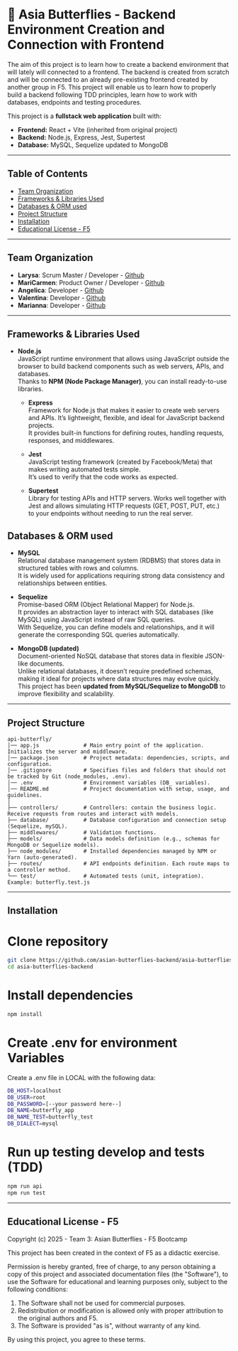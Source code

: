 # 🦋 Asia Butterflies - Backend Environment Creation and Connection with Frontend

The aim of this project is to learn how to create a backend environment that will lately will connected to a frontend. The backend is created from scratch and will be connected to an already pre-existing frontend created by another group in F5. This project will enable us to learn how to properly build a backend following TDD principles, learn how to work with databases, endpoints and testing procedures. 

This project is a **fullstack web application** built with:  
- **Frontend:** React + Vite (inherited from original project)
- **Backend:** Node.js, Express, Jest, Supertest
- **Database:** MySQL, Sequelize updated to MongoDB

---

## Table of Contents

- [Team Organization](#team-organization)
- [Frameworks & Libraries Used](#frameworks--libraries-used)
- [Databases & ORM used](#databases--orm-used)
- [Project Structure](#project-structure)
- [Installation](#installation)
- [Educational License - F5](#educational-license---f5)

---

## Team Organization

- **Larysa**: Scrum Master / Developer - [Github](https://github.com/ambalari)
- **MariCarmen**: Product Owner / Developer - [Github](https://github.com/CarmenTajuelo)
- **Angelica**: Developer - [Github](https://github.com/angiepereir)
- **Valentina**: Developer - [Github](https://github.com/ValenMontilla7)
- **Marianna**: Developer - [Github](https://github.com/MarianaMH1195)

---

## Frameworks & Libraries Used

- **Node.js**  
  JavaScript runtime environment that allows using JavaScript outside the browser to build backend components such as web servers, APIs, and databases.  
  Thanks to **NPM (Node Package Manager)**, you can install ready-to-use libraries.  

  - **Express**  
    Framework for Node.js that makes it easier to create web servers and APIs. It’s lightweight, flexible, and ideal for JavaScript backend projects.  
    It provides built-in functions for defining routes, handling requests, responses, and middlewares.  

  - **Jest**  
    JavaScript testing framework (created by Facebook/Meta) that makes writing automated tests simple.  
    It’s used to verify that the code works as expected.  

  - **Supertest**  
    Library for testing APIs and HTTP servers. Works well together with Jest and allows simulating HTTP requests (GET, POST, PUT, etc.)  
    to your endpoints without needing to run the real server.  

## Databases & ORM used

- **MySQL**  
  Relational database management system (RDBMS) that stores data in structured tables with rows and columns.  
  It is widely used for applications requiring strong data consistency and relationships between entities.  

- **Sequelize**  
  Promise-based ORM (Object Relational Mapper) for Node.js.  
  It provides an abstraction layer to interact with SQL databases (like MySQL) using JavaScript instead of raw SQL queries.  
  With Sequelize, you can define models and relationships, and it will generate the corresponding SQL queries automatically.  

- **MongoDB (updated)**  
  Document-oriented NoSQL database that stores data in flexible JSON-like documents.  
  Unlike relational databases, it doesn’t require predefined schemas, making it ideal for projects where data structures may evolve quickly.  
  This project has been **updated from MySQL/Sequelize to MongoDB** to improve flexibility and scalability.  

---

## Project Structure
```
api-butterfly/
│── app.js              # Main entry point of the application. Initializes the server and middleware.
│── package.json        # Project metadata: dependencies, scripts, and configuration.
│── .gitignore          # Specifies files and folders that should not be tracked by Git (node_modules, .env).
│── .env                # Environment variables (DB_ variables).
│── README.md           # Project documentation with setup, usage, and guidelines.
│
├── controllers/        # Controllers: contain the business logic. Receive requests from routes and interact with models.
├── database/           # Database configuration and connection setup (Sequelize, mySQL).
├── middlewares/        # Validation functions. 
├── models/             # Data models definition (e.g., schemas for MongoDB or Sequelize models).
├── node_modules/       # Installed dependencies managed by NPM or Yarn (auto-generated).
├── routes/             # API endpoints definition. Each route maps to a controller method.
└── test/               # Automated tests (unit, integration). Example: butterfly.test.js
```

---

## Installation

# Clone repository
```bash
git clone https://github.com/asian-butterflies-backend/asia-butterflies-backend.git
cd asia-butterflies-backend
```

# Install dependencies
```bash
npm install
```

# Create .env for environment Variables 
Create a .env file in LOCAL with the following data:

```bash
DB_HOST=localhost
DB_USER=root
DB_PASSWORD=[--your password here--]
DB_NAME=butterfly_app
DB_NAME_TEST=butterfly_test
DB_DIALECT=mysql
```

# Run up testing develop and tests (TDD)
```bash
npm run api
npm run test
```
---

## Educational License - F5

Copyright (c) 2025 - Team 3: Asian Butterflies - F5 Bootcamp

This project has been created in the context of F5 as a didactic exercise.

Permission is hereby granted, free of charge, to any person obtaining a copy of this project and associated documentation files (the "Software"), to use the Software for educational and learning purposes only, subject to the following conditions:

1. The Software shall not be used for commercial purposes.
2. Redistribution or modification is allowed only with proper attribution to the original authors and F5.
3. The Software is provided "as is", without warranty of any kind.

By using this project, you agree to these terms.